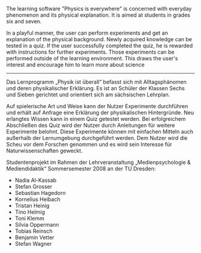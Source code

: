 The learning software "Physics is everywhere" is concerned with everyday phenomenon and its physical explanation. It is aimed at students in grades six and seven.

In a playful manner, the user can perform experiments and get an explanation of the physical background. Newly acquired knowledge can be tested in a quiz. If the user successfully completed the quiz, he is rewarded with instructions for further experiments. Those experiments can be performed outside of the learning environment. This draws the user's interest and encourage him to learn more about science

---

Das Lernprogramm „Physik ist überall“ befasst sich mit Alltagsphänomen und deren physikalischer Erklärung.  Es ist an Schüler der Klassen Sechs und Sieben gerichtet und orientiert sich am sächsischen Lehrplan.

Auf spielerische Art und Weise kann der Nutzer Experimente durchführen und erhält auf Anfrage eine Erklärung der physikalischen Hintergründe. 
Neu erlangtes Wissen kann in einem Quiz getestet werden. Bei erfolgreichem Abschließen des Quiz wird der Nutzer durch Anleitungen für weitere Experimente belohnt. Diese Experimente können mit einfachen Mitteln auch außerhalb der Lernumgebung durchgeführt werden. 
Dem Nutzer wird die Scheu vor dem Forschen genommen und es wird sein Interesse für Naturwissenschaften geweckt.

Studentenprojekt im Rahmen der Lehrveranstaltung „Medienpsychologie & Mediendidaktik“ Sommersemester 2008 an der TU Dresden:
 * Nadia Al-Kassab 
 * Stefan Grosser 
 * Sebastian Hagedorn 
 * Kornelius Heibach 
 * Tristan Heinig 
 * Tino Helmig 
 * Toni Klemm 
 * Silvia Oppermann 
 * Tobias Reinsch 
 * Benjamin Vetter 
 * Stefan Wagner
